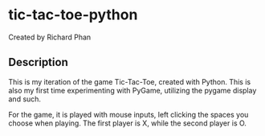 # tic-tac-toe-python

Created by Richard Phan

## **Description**

This is my iteration of the game Tic-Tac-Toe, created with Python. This is also my first time experimenting with PyGame, utilizing the pygame display and such.

For the game, it is played with mouse inputs, left clicking the spaces you choose when playing. The first player is X, while the second player is O.
